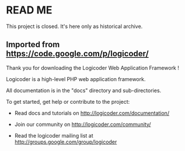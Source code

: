 # READ ME

This project is closed. It's here only as historical archive.

## Imported from https://code.google.com/p/logicoder/

Thank you for downloading the Logicoder Web Application Framework !

Logicoder is a high-level PHP web application framework.

All documentation is in the "docs" directory and sub-directories.

To get started, get help or contribute to the project:

 * Read docs and tutorials on http://logicoder.com/documentation/

 * Join our community on http://logicoder.com/community/

 * Read the logicoder mailing list at http://groups.google.com/group/logicoder
